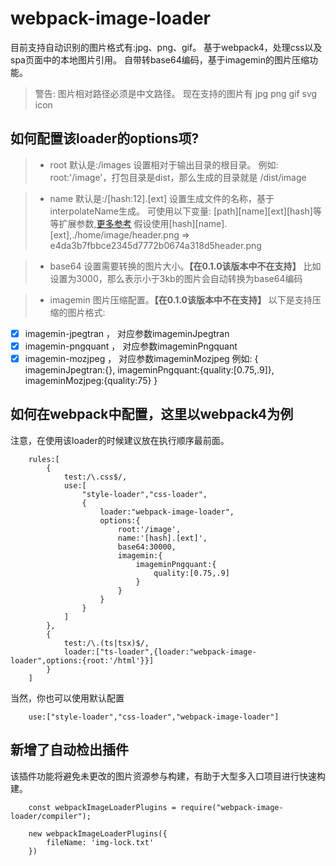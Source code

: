 # webpack-image-loader

目前支持自动识别的图片格式有:jpg、png、gif。
基于webpack4，处理css以及spa页面中的本地图片引用。
自带转base64编码，基于imagemin的图片压缩功能。

> 警告: 图片相对路径必须是中文路径。
> 现在支持的图片有 jpg png gif svg icon

## 如何配置该loader的options项?

> * root 默认是:/images 设置相对于输出目录的根目录。
例如: root:'/image'，打包目录是dist，那么生成的目录就是 /dist/image

> * name 默认是:/\[hash:12\].\[ext\] 设置生成文件的名称，基于interpolateName生成。
可使用以下变量: \[path\]\[name\]\[ext\]\[hash\]等等扩展参数,[更多参考](https://www.npmjs.com/package/loader-utils#user-content-interpolatename)
假设使用\[hash\]\[name\].\[ext\],./home/image/header.png => e4da3b7fbbce2345d7772b0674a318d5header.png

> * base64 设置需要转换的图片大小。**【在0.1.0该版本中不在支持】**
比如设置为3000，那么表示小于3kb的图片会自动转换为base64编码


> * imagemin 图片压缩配置。**【在0.1.0该版本中不在支持】**
以下是支持压缩的图片格式:
- [x] imagemin-jpegtran ， 对应参数imageminJpegtran
- [x] imagemin-pngquant ， 对应参数imageminPngquant
- [x] imagemin-mozjpeg  ， 对应参数imageminMozjpeg
例如:
{
    imageminJpegtran:{},
    imageminPngquant:{quality:\[0.75,.9\]},
    imageminMozjpeg:{quality:75}
}

## 如何在webpack中配置，这里以webpack4为例
注意，在使用该loader的时候建议放在执行顺序最前面。

```
    rules:[
        {
            test:/\.css$/,
            use:[
                "style-loader","css-loader",
                {
                    loader:"webpack-image-loader",
                    options:{
                        root:'/image',
                        name:'[hash].[ext]',
                        base64:30000,
                        imagemin:{
                            imageminPngquant:{
                                quality:[0.75,.9]
                            }
                        }
                    }
                }
            ]
        },
        {
            test:/\.(ts|tsx)$/,
            loader:["ts-loader",{loader:"webpack-image-loader",options:{root:'/html'}}]
        }
    ]
```

当然，你也可以使用默认配置
```
    use:["style-loader","css-loader","webpack-image-loader"]
```

## 新增了自动检出插件
该插件功能将避免未更改的图片资源参与构建，有助于大型多入口项目进行快速构建。
```
    const webpackImageLoaderPlugins = require("webpack-image-loader/compiler");

	new webpackImageLoaderPlugins({
		fileName: 'img-lock.txt'
	})
```